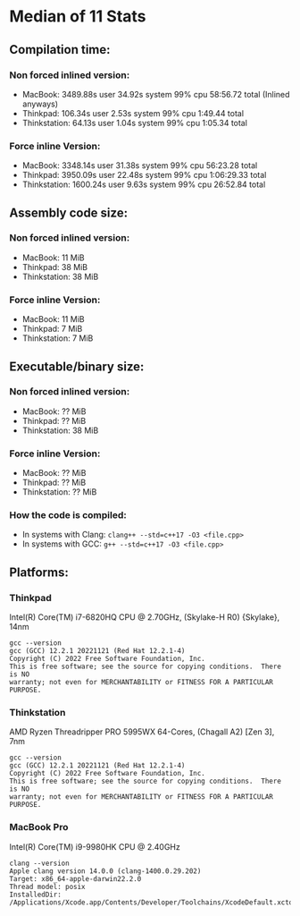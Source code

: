 # Median of 11 Stats

## Compilation time:

### Non forced inlined version:

- MacBook:      3489.88s user 34.92s system 99% cpu 58:56.72 total  (Inlined anyways)
- Thinkpad:      106.34s user  2.53s system 99% cpu  1:49.44 total
- Thinkstation:   64.13s user  1.04s system 99% cpu  1:05.34 total


### Force inline Version:

- MacBook:       3348.14s user 31.38s system 99% cpu   56:23.28 total
- Thinkpad:      3950.09s user 22.48s system 99% cpu 1:06:29.33 total
- Thinkstation:  1600.24s user  9.63s system 99% cpu   26:52.84 total


## Assembly code size:

### Non forced inlined version:

- MacBook:      11 MiB
- Thinkpad:     38 MiB
- Thinkstation: 38 MiB

### Force inline Version:

- MacBook:      11 MiB
- Thinkpad:      7 MiB
- Thinkstation:  7 MiB

## Executable/binary size:

### Non forced inlined version:

- MacBook:      ?? MiB
- Thinkpad:     ?? MiB
- Thinkstation: 38 MiB

### Force inline Version:

- MacBook:      ?? MiB
- Thinkpad:     ?? MiB
- Thinkstation: ?? MiB

### How the code is compiled:

- In systems with Clang: `clang++ --std=c++17 -O3 <file.cpp>`
- In systems with GCC:   `g++ --std=c++17 -O3 <file.cpp>`

## Platforms:

### Thinkpad

Intel(R) Core(TM) i7-6820HQ CPU @ 2.70GHz, (Skylake-H R0) {Skylake}, 14nm

```
gcc --version
gcc (GCC) 12.2.1 20221121 (Red Hat 12.2.1-4)
Copyright (C) 2022 Free Software Foundation, Inc.
This is free software; see the source for copying conditions.  There is NO
warranty; not even for MERCHANTABILITY or FITNESS FOR A PARTICULAR PURPOSE.
```

### Thinkstation

AMD Ryzen Threadripper PRO 5995WX 64-Cores, (Chagall A2) [Zen 3], 7nm

```
gcc --version
gcc (GCC) 12.2.1 20221121 (Red Hat 12.2.1-4)
Copyright (C) 2022 Free Software Foundation, Inc.
This is free software; see the source for copying conditions.  There is NO
warranty; not even for MERCHANTABILITY or FITNESS FOR A PARTICULAR PURPOSE.
```

### MacBook Pro

Intel(R) Core(TM) i9-9980HK CPU @ 2.40GHz


```
clang --version
Apple clang version 14.0.0 (clang-1400.0.29.202)
Target: x86_64-apple-darwin22.2.0
Thread model: posix
InstalledDir: /Applications/Xcode.app/Contents/Developer/Toolchains/XcodeDefault.xctoolchain/usr/bin
```



